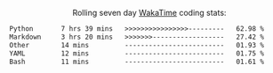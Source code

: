 <p align="center">Rolling seven day <a href='https://wakatime.com/'> WakaTime</a> coding stats:</p>
<!--START_SECTION:waka-->

```txt
Python       7 hrs 39 mins   >>>>>>>>>>>>>>>>---------   62.98 %
Markdown     3 hrs 20 mins   >>>>>>>------------------   27.42 %
Other        14 mins         -------------------------   01.93 %
YAML         12 mins         -------------------------   01.75 %
Bash         11 mins         -------------------------   01.61 %
```

<!--END_SECTION:waka-->
